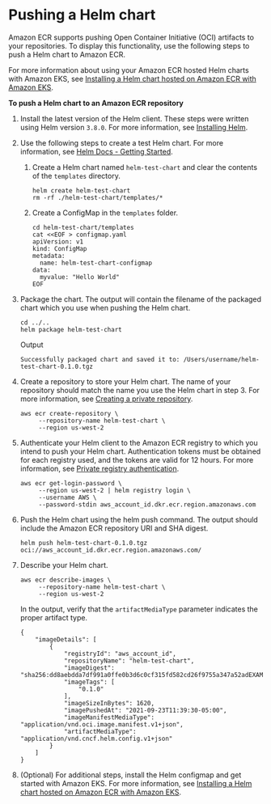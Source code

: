 # Pushing a Helm chart<a name="push-oci-artifact"></a>

Amazon ECR supports pushing Open Container Initiative \(OCI\) artifacts to your repositories\. To display this functionality, use the following steps to push a Helm chart to Amazon ECR\.

For more information about using your Amazon ECR hosted Helm charts with Amazon EKS, see [Installing a Helm chart hosted on Amazon ECR with Amazon EKS](ECR_on_EKS.md#using-helm-charts-eks)\.

**To push a Helm chart to an Amazon ECR repository**

1. Install the latest version of the Helm client\. These steps were written using Helm version `3.8.0`\. For more information, see [Installing Helm](https://helm.sh/docs/intro/install/)\.

2. Use the following steps to create a test Helm chart\. For more information, see [Helm Docs \- Getting Started](https://helm.sh/docs/chart_template_guide/getting_started/)\.

   1. Create a Helm chart named `helm-test-chart` and clear the contents of the `templates` directory\.

      ```
      helm create helm-test-chart
      rm -rf ./helm-test-chart/templates/*
      ```

   1. Create a ConfigMap in the `templates` folder\.

      ```
      cd helm-test-chart/templates
      cat <<EOF > configmap.yaml
      apiVersion: v1
      kind: ConfigMap
      metadata:
        name: helm-test-chart-configmap
      data:
        myvalue: "Hello World"
      EOF
      ```

3. Package the chart\. The output will contain the filename of the packaged chart which you use when pushing the Helm chart\.

   ```
   cd ../..
   helm package helm-test-chart
   ```

   Output

   ```
   Successfully packaged chart and saved it to: /Users/username/helm-test-chart-0.1.0.tgz
   ```

4. Create a repository to store your Helm chart\. The name of your repository should match the name you use the Helm chart in step 3\. For more information, see [Creating a private repository](repository-create.md)\.

   ```
   aws ecr create-repository \
        --repository-name helm-test-chart \
        --region us-west-2
   ```

5. Authenticate your Helm client to the Amazon ECR registry to which you intend to push your Helm chart\. Authentication tokens must be obtained for each registry used, and the tokens are valid for 12 hours\. For more information, see [Private registry authentication](registry_auth.md)\.

   ```
   aws ecr get-login-password \
        --region us-west-2 | helm registry login \
        --username AWS \
        --password-stdin aws_account_id.dkr.ecr.region.amazonaws.com
   ```

6. Push the Helm chart using the helm push command\. The output should include the Amazon ECR repository URI and SHA digest\.

   ```
   helm push helm-test-chart-0.1.0.tgz oci://aws_account_id.dkr.ecr.region.amazonaws.com/
   ```

7. Describe your Helm chart\.

   ```
   aws ecr describe-images \
        --repository-name helm-test-chart \
        --region us-west-2
   ```

   In the output, verify that the `artifactMediaType` parameter indicates the proper artifact type\.

   ```
   {
       "imageDetails": [
           {
               "registryId": "aws_account_id",
               "repositoryName": "helm-test-chart",
               "imageDigest": "sha256:dd8aebdda7df991a0ffe0b3d6c0cf315fd582cd26f9755a347a52adEXAMPLE",
               "imageTags": [
                   "0.1.0"
               ],
               "imageSizeInBytes": 1620,
               "imagePushedAt": "2021-09-23T11:39:30-05:00",
               "imageManifestMediaType": "application/vnd.oci.image.manifest.v1+json",
               "artifactMediaType": "application/vnd.cncf.helm.config.v1+json"
           }
       ]
   }
   ```

8. \(Optional\) For additional steps, install the Helm configmap and get started with Amazon EKS\. For more information, see [Installing a Helm chart hosted on Amazon ECR with Amazon EKS](ECR_on_EKS.md#using-helm-charts-eks)\.

